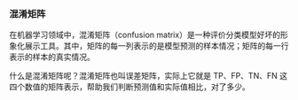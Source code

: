 ### 混淆矩阵

在机器学习领域中，混淆矩阵（confusion matrix）是一种评价分类模型好坏的形象化展示工具。其中，矩阵的每一列表示的是模型预测的样本情况；矩阵的每一行表示的样本的真实情况。


什么是混淆矩阵呢？混淆矩阵也叫误差矩阵，实际上它就是 TP、FP、TN、FN 这四个数值的矩阵表示，帮助我们判断预测值和实际值相比，对了多少。




